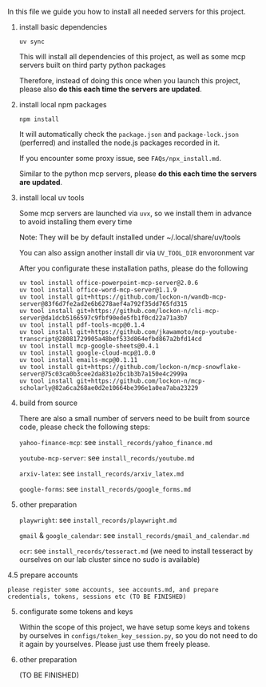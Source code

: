 In this file we guide you how to install all needed servers for this project.

1. install basic dependencies
    ```
    uv sync
    ```
    This will install all dependencies of this project, as well as some mcp servers built on third party python packages

    Therefore, instead of doing this once when you launch this project, please also **do this each time the servers are updated**.


2. install local npm packages
    ```
    npm install
    ```
    It will automatically check the `package.json` and `package-lock.json` (perferred) and installed the node.js packages recorded in it.

    If you encounter some proxy issue, see `FAQs/npx_install.md`.

    Similar to the python mcp servers, please **do this each time the servers are updated**.

3. install local uv tools

    Some mcp servers are launched via `uvx`, so we install them in advance to avoid installing them every time

    Note: They will be by default installed under ~/.local/share/uv/tools
    
    You can also assign another install dir via `UV_TOOL_DIR` envoronment var

    After you configurate these installation paths, please do the following

    ```
    uv tool install office-powerpoint-mcp-server@2.0.6
    uv tool install office-word-mcp-server@1.1.9
    uv tool install git+https://github.com/lockon-n/wandb-mcp-server@83f6d7fe2ad2e6b6278aef4a792f35dd765fd315
    uv tool install git+https://github.com/lockon-n/cli-mcp-server@da1dcb5166597c9fbf90ede5fb1f0cd22a71a3b7
    uv tool install pdf-tools-mcp@0.1.4
    uv tool install git+https://github.com/jkawamoto/mcp-youtube-transcript@28081729905a48bef533d864efbd867a2bfd14cd
    uv tool install mcp-google-sheets@0.4.1
    uv tool install google-cloud-mcp@1.0.0
    uv tool install emails-mcp@0.1.11
    uv tool install git+https://github.com/lockon-n/mcp-snowflake-server@75c03ca0b3cee2da831e2bc1b3b7a150e4c2999a
    uv tool install git+https://github.com/lockon-n/mcp-scholarly@82a6ca268ae0d2e10664be396e1a0ea7aba23229
    ```

4. build from source

    There are also a small number of servers need to be built from source code, please check the following steps:

    `yahoo-finance-mcp`: see `install_records/yahoo_finance.md`

    `youtube-mcp-server`: see `install_records/youtube.md`

    `arxiv-latex`: see `install_records/arxiv_latex.md`

    `google-forms`: see `install_records/google_forms.md`

5. other preparation

    `playwright`: see `install_records/playwright.md`

    `gmail` & `google_calendar`: see `install_records/gmail_and_calendar.md`

    `ocr`: see `install_records/tesseract.md` (we need to install tesseract by ourselves on our lab cluster since no sudo is available)

4.5 prepare accounts

    please register some accounts, see accounts.md, and prepare credentials, tokens, sessions etc (TO BE FINISHED)

5. configurate some tokens and keys
    
    Within the scope of this project, we have setup some keys and tokens by ourselves in `configs/token_key_session.py`, so you do not need to do it again by yourselves. Please just use them freely please.

6. other preparation

    (TO BE FINISHED)